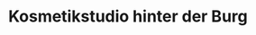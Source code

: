 ---
title: "Kosmetikstudio hinter der Burg"
url: /meissen/kosmetikstudio-hinter-der-burg/
shop: Kosmetik
---